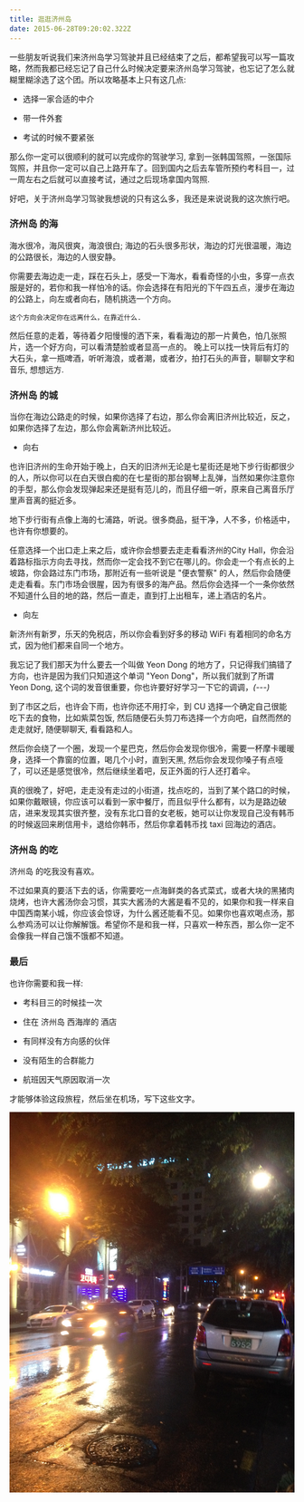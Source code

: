 ```yaml
---
title: 逛逛济州岛
date: 2015-06-28T09:20:02.322Z
---
```



一些朋友听说我们来济州岛学习驾驶并且已经结束了之后，都希望我可以写一篇攻略，然而我都已经忘记了自己什么时候决定要来济州岛学习驾驶，也忘记了怎么就糊里糊涂选了这个团。所以攻略基本上只有这几点:

* 选择一家合适的中介

* 带一件外套

* 考试的时候不要紧张

那么你一定可以很顺利的就可以完成你的驾驶学习, 拿到一张韩国驾照，一张国际驾照，并且你一定可以自己上路开车了。回到国内之后去车管所预约考科目一，过一周左右之后就可以直接考试，通过之后现场拿国内驾照.

好吧，关于济州岛学习驾驶我想说的只有这么多，我还是来说说我的这次旅行吧。


### 济州岛 的海

海水很冷，海风很爽，海浪很白; 海边的石头很多形状，海边的灯光很温暖，海边的公路很长，海边的人很安静。

你需要去海边走一走，踩在石头上，感受一下海水，看看奇怪的小虫，多穿一点衣服是好的，若你和我一样怕冷的话。你会选择在有阳光的下午四五点，漫步在海边的公路上，向左或者向右，随机挑选一个方向。

```
这个方向会决定你在远离什么，在靠近什么.
```

然后任意的走着，等待着夕阳慢慢的洒下来，看看海边的那一片黄色，怕几张照片，选一个好方向，可以看清楚脸或者显高一点的。 晚上可以找一快背后有灯的大石头，拿一瓶啤酒，听听海浪，或者潮，或者汐，拍打石头的声音，聊聊文字和音乐, 想想远方.

### 济州岛 的城

当你在海边公路走的时候，如果你选择了右边，那么你会离旧济州比较近，反之，如果你选择了左边，那么你会离新济州比较近。

* 向右

也许旧济州的生命开始于晚上，白天的旧济州无论是七星街还是地下步行街都很少的人，所以你可以在白天很白痴的在七星街的那台钢琴上乱弹，当然如果你注意你的手型，那么你会发现弹起来还是挺有范儿的，而且仔细一听，原来自己离音乐厅里声音离的挺近多。

地下步行街有点像上海的七浦路，听说。很多商品，挺干净，人不多，价格适中，也许有你想要的。

任意选择一个出口走上来之后，或许你会想要去走走看看济州的City Hall，你会沿着路标指示方向去寻找，然而你一定会找不到它在哪儿的。你会走一个有点长的上坡路，你会路过东门市场，那附近有一些听说是 "便衣警察" 的人，然后你会随便走走看看。东门市场会很腥，因为有很多的海产品。然后你会选择一个一条你依然不知道什么目的地的路，然后一直走，直到打上出租车，递上酒店的名片。

* 向左

新济州有新罗，乐天的免税店，所以你会看到好多的移动 WiFi 有着相同的命名方式，因为他们都来自同一个地方。

我忘记了我们那天为什么要去一个叫做 Yeon Dong 的地方了，只记得我们搞错了方向，也许是因为我们只知道这个单词 "Yeon Dong"，所以我们就到了所谓 Yeon Dong, 这个词的发音很重要，你也许要好好学习一下它的调调，*(_---_)*

到了市区之后，也许会下雨，也许你还不用打伞，到 CU 选择一个确定自己很能吃下去的食物，比如紫菜包饭, 然后随便石头剪刀布选择一个方向吧，自然而然的走走就好, 随便聊聊天, 看看路和人。

然后你会绕了一个圈，发现一个星巴克，然后你会发现你很冷，需要一杯摩卡暖暖身，选择一个靠窗的位置，喝几个小时，直到天黑, 然后你会发现你嗓子有点哑了，可以还是感觉很冷，然后继续坐着吧，反正外面的行人还打着伞。

真的很晚了，好吧，走走没有走过的小街道，找点吃的，当到了某个路口的时候，如果你戴眼镜，你应该可以看到一家中餐厅，而且似乎什么都有，以为是路边破店，进来发现其实很齐整，没有东北口音的女老板，她可以让你发现自己没有韩币的时候返回来刷信用卡，退给你韩币，然后你拿着韩币找 taxi 回海边的酒店。

### 济州岛 的吃

济州岛 的吃我没有喜欢。

不过如果真的要活下去的话，你需要吃一点海鲜类的各式菜式，或者大块的黑猪肉烧烤，也许大酱汤你会习惯，其实大酱汤的大酱是看不见的，如果你和我一样来自中国西南某小城，你应该会惊讶，为什么酱还能看不见。如果你也喜欢喝点汤，那么参鸡汤可以让你解解饿。希望你不是和我一样，只喜欢一种东西，那么你一定不会像我一样自己饿不饿都不知道。

### 最后

也许你需要和我一样:

* 考科目三的时候挂一次

* 住在 济州岛 西海岸的 酒店

* 有同样没有方向感的伙伴

* 没有陌生的合群能力

* 航班因天气原因取消一次

才能够体验这段旅程，然后坐在机场，写下这些文字。

![JeJuP.jpg](https://github.com/metrue/Cofe/blob/main/assets/images/2025-02-26/1740551428629.jpg?raw=true)